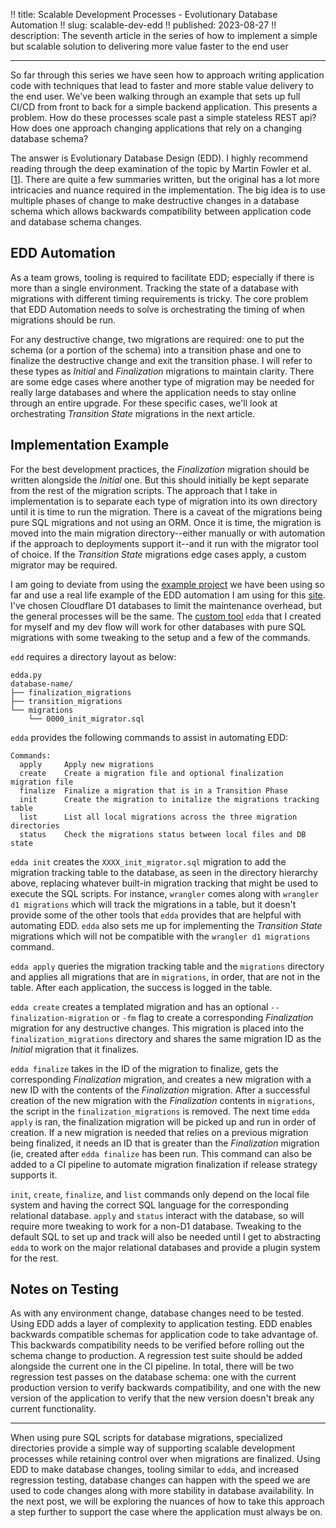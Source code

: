 !! title: Scalable Development Processes - Evolutionary Database Automation
!! slug: scalable-dev-edd
!! published: 2023-08-27
!! description: The seventh article in the series of how to implement a simple but scalable solution to delivering more value faster to the end user

---

So far through this series we have seen how to approach writing application code with techniques that lead to faster
and more stable value delivery to the end user. We've been walking through an example that sets up full CI/CD from front
to back for a simple backend application. This presents a problem. How do these processes scale past a simple stateless 
REST api? How does one approach changing applications that rely on a changing database schema?

The answer is Evolutionary Database Design (EDD). I highly recommend reading through the deep examination of the topic by
Martin Fowler et al. [[1](https://martinfowler.com/articles/evodb.html)]. There are quite a few summaries written, but
the original has a lot more intricacies and nuance required in the implementation. The big idea is to use multiple phases of
change to make destructive changes in a database schema which allows backwards compatibility between application code
and database schema changes.


## EDD Automation

As a team grows, tooling is required to facilitate EDD; especially if there is more than a single environment. Tracking
the state of a database with migrations with different timing requirements is tricky. The core problem that EDD
Automation needs to solve is orchestrating the timing of when migrations should be run.

For any destructive change, two migrations are required: one to put the schema (or a portion of the schema) into a 
transition phase and one to finalize the destructive change and exit the transition phase. I will refer to these types
as _Initial_ and _Finalization_ migrations to maintain clarity. There are some edge cases where another type of
migration may be needed for really large databases and where the application needs to stay online through an entire
upgrade. For these specific cases, we'll look at orchestrating _Transition State_ migrations in the next article.


## Implementation Example

For the best development practices, the _Finalization_ migration should be written alongside the _Initial_ one. But this
should initially be kept separate from the rest of the migration scripts. The approach that I take in implementation is
to separate each type of migration into its own directory until it is time to run the migration. There is a caveat of
the migrations being pure SQL migrations and not using an ORM. Once it is time, the migration is moved into the main
migration directory--either manually or with automation if the approach to deployments support it--and it run with the
migrator tool of choice. If the _Transition State_ migrations edge cases apply, a custom migrator may be required.

I am going to deviate from using the [example project](https://github.com/joseph-flinn/scalable-dev-processes-example)
we have been using so far and use a real life example of the EDD automation I am using for this
[site](https://github.com/joseph-flinn/site). I've chosen Cloudflare D1 databases to limit the maintenance overhead, but
the general processes will be the same. The [custom tool](https://github.com/joseph-flinn/site/blob/main/data/databases/edda.py)
`edda` that I created for myself and my dev flow will work for other databases with pure SQL migrations with some
tweaking to the setup and a few of the commands.

`edd` requires a directory layout as below:

```
edda.py
database-name/
├── finalization_migrations
├── transition_migrations
└── migrations
    └── 0000_init_migrator.sql

```


`edda` provides the following commands to assist in automating EDD:

```
Commands:
  apply     Apply new migrations
  create    Create a migration file and optional finalization migration file
  finalize  Finalize a migration that is in a Transition Phase
  init      Create the migration to initalize the migrations tracking table
  list      List all local migrations across the three migration directories
  status    Check the migrations status between local files and DB state
```

`edda init` creates the `XXXX_init_migrator.sql` migration to add the migration tracking table to the database, as seen
in the directory hierarchy above, replacing whatever built-in migration tracking that might be used to execute the SQL
scripts. For instance, `wrangler` comes along with `wrangler d1 migrations` which will track the migrations in a table,
but it doesn't provide some of the other tools that `edda` provides that are helpful with automating EDD. `edda` also
sets me up for implementing the _Transition State_ migrations which will not be compatible with the `wrangler d1
migrations` command. 

`edda apply` queries the migration tracking table and the `migrations` directory and applies all migrations that are in
`migrations`, in order, that are not in the table. After each application, the success is logged in the table.

`edda create` creates a templated migration and has an optional `--finalization-migration` or `-fm` flag to create a
corresponding _Finalization_ migration for any destructive changes. This migration is placed into the
`finalization_migrations` directory and shares the same migration ID as the _Initial_ migration that it finalizes.

`edda finalize` takes in the ID of the migration to finalize, gets the corresponding _Finalization_ migration, and
creates a new migration with a new ID with the contents of the _Finalization_ migration. After a successful creation of
the new migration with the _Finalization_ contents in `migrations`, the script in the `finalization_migrations` is
removed. The next time `edda apply` is ran, the finalization migration will be picked up and run in order of creation.
If a new migration is needed that relies on a previous migration being finalized, it needs an ID that is greater than
the _Finalization_ migration (ie, created after `edda finalize` has been run. This command can also be added to a CI
pipeline to automate migration finalization if release strategy supports it.

`init`, `create`, `finalize`, and `list` commands only depend on the local file system and having the correct SQL
language for the corresponding relational database. `apply` and `status` interact with the database, so will require
more tweaking to work for a non-D1 database. Tweaking to the default SQL to set up and track will also be needed until I
get to abstracting `edda` to work on the major relational databases and provide a plugin system for the rest.


## Notes on Testing

As with any environment change, database changes need to be tested. Using EDD adds a layer of complexity to application
testing. EDD enables backwards compatible schemas for application code to take advantage of. This backwards
compatibility needs to be verified before rolling out the schema change to production. A regression test suite should be
added alongside the current one in the CI pipeline. In total, there will be two regression test passes on the database
schema: one with the current production version to verify backwards compatibility, and one with the new version of the
application to verify that the new version doesn't break any current functionality.

---

When using pure SQL scripts for database migrations, specialized directories provide a simple way of supporting scalable
development processes while retaining control over when migrations are finalized. Using EDD to make database changes,
tooling similar to `edda`, and increased regression testing, database changes can happen with the speed we are used to
code changes along with more stability in database availability. In the next post, we will be exploring the nuances of
how to take this approach a step further to support the case where the application must always be on.
